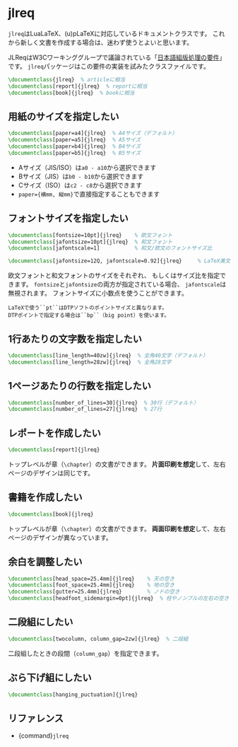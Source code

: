 # jlreq

``jlreq``はLuaLaTeX、(u)pLaTeXに対応しているドキュメントクラスです。
これから新しく文書を作成する場合は、迷わず使うとよいと思います。

JLReqはW3Cワーキンググループで議論されている「[日本語組版処理の要件](https://www.w3.org/TR/jlreq/)」です。
``jlreq``パッケージはこの要件の実装を試みたクラスファイルです。

```latex
\documentclass{jlreq}  % articleに相当
\documentclass[report]{jlreq}  % reportに相当
\documentclass[book]{jlreq}  % bookに相当
 ```

## 用紙のサイズを指定したい

```latex
\documentclass[paper=a4]{jlreq}  % A4サイズ（デフォルト）
\documentclass[paper=a5]{jlreq}  % A5サイズ
\documentclass[paper=b4]{jlreq}  % B4サイズ
\documentclass[paper=b5]{jlreq}  % B5サイズ
```

- Aサイズ（JIS/ISO）は``a0 - a10``から選択できます
- Bサイズ（JIS）は``b0 - b10``から選択できます
- Cサイズ（ISO）は``c2 - c8``から選択できます
- ``paper={横mm, 縦mm}``で直接指定することもできます

## フォントサイズを指定したい

```latex
\documentclass[fontsize=10pt]{jlreq}    % 欧文フォント
\documentclass[jafontsize=10pt]{jlreq}  % 和文フォント
\documentclass[jafontscale=1]           % 和文/欧文のフォントサイズ比

\documentclass[jafontsize=12Q, jafontscale=0.92]{jlreq}     % LaTeX美文書作成入門（改訂第8版）
```

欧文フォントと和文フォントのサイズをそれぞれ、
もしくはサイズ比を指定できます。
``fontsize``と``jafontsize``の両方が指定されている場合、
``jafontscale``は無視されます。
フォントサイズに小数点を使うことができます。

```{note}
LaTeXで使う``pt``はDTPソフトのポイントサイズと異なります。
DTPポイントで指定する場合は``bp``（big point）を使います。
```

## 1行あたりの文字数を指定したい

```latex
\documentclass[line_length=40zw]{jlreq}  % 全角40文字（デフォルト）
\documentclass[line_length=28zw]{jlreq}  % 全角28文字
```

## 1ページあたりの行数を指定したい

```latex
\documentclass[number_of_lines=30]{jlreq}  % 30行（デフォルト）
\documentclass[number_of_lines=27]{jlreq}  % 27行
```

## レポートを作成したい

```latex
\documentclass[report]{jlreq}
```

トップレベルが章（``\chapter``）の文書ができます。
**片面印刷を想定**して、左右ページのデザインは同じです。

## 書籍を作成したい

```latex
\documentclass[book]{jlreq}
```

トップレベルが章（``\chapter``）の文書ができます。
**両面印刷を想定**して、左右ページのデザインが異なっています。

## 余白を調整したい

```latex
\documentclass[head_space=25.4mm]{jlreq}    % 天の空き
\documentclass[foot_space=25.4mm]{jlreq}    % 地の空き
\documentclass[gutter=25.4mm]{jlreq}        % ノドの空き
\documentclass[headfoot_sidemargin=0pt]{jlreq}  % 柱やノンブルの左右の空き
```

## 二段組にしたい

```latex
\documentclass[twocolumn, column_gap=2zw]{jlreq}  % 二段組
```

二段組したときの段間（``column_gap``）を指定できます。

## ぶら下げ組にしたい

```latex
\documentclass[hanging_puctuation]{jlreq}
```

## リファレンス

- {command}`jlreq`
